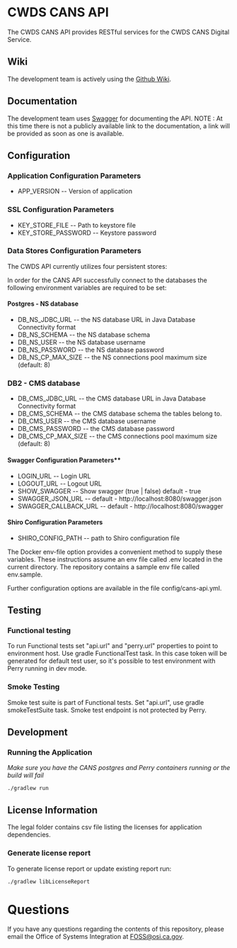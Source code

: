 # CWDS CANS API

The CWDS CANS API provides RESTful services for the CWDS CANS Digital Service.

## Wiki

The development team is actively using the [Github Wiki](https://github.com/ca-cwds/cans-api/wiki).

## Documentation

The development team uses [Swagger](http://swagger.io/) for documenting the API.
NOTE : At this time there is not a publicly available link to the documentation, a link will be provided as soon as one is available.


## Configuration

### Application Configuration Parameters
- APP_VERSION -- Version of application

### SSL Configuration Parameters
- KEY_STORE_FILE -- Path to keystore file
- KEY_STORE_PASSWORD -- Keystore password

### Data Stores Configuration Parameters

The CWDS API currently utilizes four persistent stores:

In order for the CANS API successfully connect to the databases the following environment variables are required to be set:

#### Postgres - NS database
- DB_NS_JDBC_URL -- the NS database URL in Java Database Connectivity format
- DB_NS_SCHEMA -- the NS database schema
- DB_NS_USER -- the NS database username
- DB_NS_PASSWORD -- the NS database password
- DB_NS_CP_MAX_SIZE -- the NS connections pool maximum size (default: 8)


### DB2 - CMS database
- DB_CMS_JDBC_URL -- the CMS database URL in Java Database Connectivity format
- DB_CMS_SCHEMA -- the CMS database schema the tables belong to.
- DB_CMS_USER -- the CMS database username
- DB_CMS_PASSWORD -- the CMS database password
- DB_CMS_CP_MAX_SIZE -- the CMS connections pool maximum size (default: 8)

#### Swagger Configuration Parameters**
- LOGIN_URL -- Login URL
- LOGOUT_URL -- Logout URL 
- SHOW_SWAGGER -- Show swagger (true | false) default - true
- SWAGGER_JSON_URL -- default - http://localhost:8080/swagger.json
- SWAGGER_CALLBACK_URL -- default - http://localhost:8080/swagger

#### Shiro Configuration Parameters
- SHIRO_CONFIG_PATH -- path to Shiro configuration file
 
The Docker env-file option provides a convenient method to supply these variables. These instructions assume an env file called .env located in the current directory. The repository contains a sample env file called env.sample.

Further configuration options are available in the file config/cans-api.yml.

## Testing

### Functional testing
To run Functional tests set "api.url" and "perry.url" properties to point to environment host. Use gradle FunctionalTest task. In this case token will be generated for default test user, so it's possible to test environment with Perry running in dev mode.

### Smoke Testing
Smoke test suite is part of Functional tests. Set "api.url", use gradle smokeTestSuite task. Smoke test endpoint is not protected by Perry.

## Development

### Running the Application

_Make sure you have the CANS postgres and Perry containers running or the build will fail_

`./gradlew run`

## License Information
The legal folder contains csv file listing the licenses for application dependencies.

### Generate license report
To generate license report or update existing report run:

```./gradlew libLicenseReport```

# Questions

If you have any questions regarding the contents of this repository, please email the Office of Systems Integration at FOSS@osi.ca.gov.

